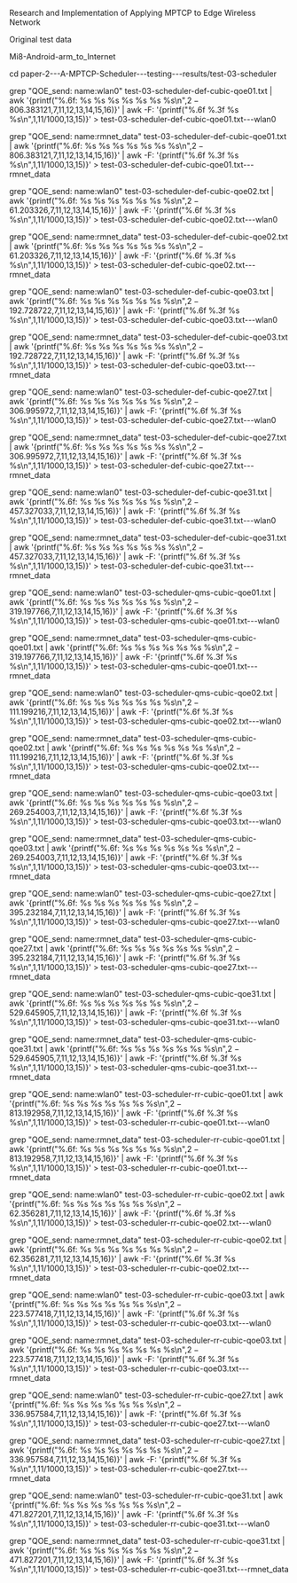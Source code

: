 Research and Implementation of Applying MPTCP to Edge Wireless Network

Original test data

Mi8-Android-arm_to_Internet


cd paper-2---A-MPTCP-Scheduler---testing---results/test-03-scheduler


grep "QOE_send: name:wlan0" test-03-scheduler-def-cubic-qoe01.txt | awk '{printf("%.6f: %s %s %s %s %s %s %s\n",$2-806.383121,$7,$11,$12,$13,$14,$15,$16)}' | awk -F: '{printf("%.6f %.3f %s %s\n",$1,$11/1000,$13,$15)}' > test-03-scheduler-def-cubic-qoe01.txt---wlan0

grep "QOE_send: name:rmnet_data" test-03-scheduler-def-cubic-qoe01.txt | awk '{printf("%.6f: %s %s %s %s %s %s %s\n",$2-806.383121,$7,$11,$12,$13,$14,$15,$16)}' | awk -F: '{printf("%.6f %.3f %s %s\n",$1,$11/1000,$13,$15)}' > test-03-scheduler-def-cubic-qoe01.txt---rmnet_data


grep "QOE_send: name:wlan0" test-03-scheduler-def-cubic-qoe02.txt | awk '{printf("%.6f: %s %s %s %s %s %s %s\n",$2-61.203326,$7,$11,$12,$13,$14,$15,$16)}' | awk -F: '{printf("%.6f %.3f %s %s\n",$1,$11/1000,$13,$15)}' > test-03-scheduler-def-cubic-qoe02.txt---wlan0

grep "QOE_send: name:rmnet_data" test-03-scheduler-def-cubic-qoe02.txt | awk '{printf("%.6f: %s %s %s %s %s %s %s\n",$2-61.203326,$7,$11,$12,$13,$14,$15,$16)}' | awk -F: '{printf("%.6f %.3f %s %s\n",$1,$11/1000,$13,$15)}' > test-03-scheduler-def-cubic-qoe02.txt---rmnet_data


grep "QOE_send: name:wlan0" test-03-scheduler-def-cubic-qoe03.txt | awk '{printf("%.6f: %s %s %s %s %s %s %s\n",$2-192.728722,$7,$11,$12,$13,$14,$15,$16)}' | awk -F: '{printf("%.6f %.3f %s %s\n",$1,$11/1000,$13,$15)}' > test-03-scheduler-def-cubic-qoe03.txt---wlan0

grep "QOE_send: name:rmnet_data" test-03-scheduler-def-cubic-qoe03.txt | awk '{printf("%.6f: %s %s %s %s %s %s %s\n",$2-192.728722,$7,$11,$12,$13,$14,$15,$16)}' | awk -F: '{printf("%.6f %.3f %s %s\n",$1,$11/1000,$13,$15)}' > test-03-scheduler-def-cubic-qoe03.txt---rmnet_data


grep "QOE_send: name:wlan0" test-03-scheduler-def-cubic-qoe27.txt | awk '{printf("%.6f: %s %s %s %s %s %s %s\n",$2-306.995972,$7,$11,$12,$13,$14,$15,$16)}' | awk -F: '{printf("%.6f %.3f %s %s\n",$1,$11/1000,$13,$15)}' > test-03-scheduler-def-cubic-qoe27.txt---wlan0

grep "QOE_send: name:rmnet_data" test-03-scheduler-def-cubic-qoe27.txt | awk '{printf("%.6f: %s %s %s %s %s %s %s\n",$2-306.995972,$7,$11,$12,$13,$14,$15,$16)}' | awk -F: '{printf("%.6f %.3f %s %s\n",$1,$11/1000,$13,$15)}' > test-03-scheduler-def-cubic-qoe27.txt---rmnet_data


grep "QOE_send: name:wlan0" test-03-scheduler-def-cubic-qoe31.txt | awk '{printf("%.6f: %s %s %s %s %s %s %s\n",$2-457.327033,$7,$11,$12,$13,$14,$15,$16)}' | awk -F: '{printf("%.6f %.3f %s %s\n",$1,$11/1000,$13,$15)}' > test-03-scheduler-def-cubic-qoe31.txt---wlan0

grep "QOE_send: name:rmnet_data" test-03-scheduler-def-cubic-qoe31.txt | awk '{printf("%.6f: %s %s %s %s %s %s %s\n",$2-457.327033,$7,$11,$12,$13,$14,$15,$16)}' | awk -F: '{printf("%.6f %.3f %s %s\n",$1,$11/1000,$13,$15)}' > test-03-scheduler-def-cubic-qoe31.txt---rmnet_data



grep "QOE_send: name:wlan0" test-03-scheduler-qms-cubic-qoe01.txt | awk '{printf("%.6f: %s %s %s %s %s %s %s\n",$2-319.197766,$7,$11,$12,$13,$14,$15,$16)}' | awk -F: '{printf("%.6f %.3f %s %s\n",$1,$11/1000,$13,$15)}' > test-03-scheduler-qms-cubic-qoe01.txt---wlan0

grep "QOE_send: name:rmnet_data" test-03-scheduler-qms-cubic-qoe01.txt | awk '{printf("%.6f: %s %s %s %s %s %s %s\n",$2-319.197766,$7,$11,$12,$13,$14,$15,$16)}' | awk -F: '{printf("%.6f %.3f %s %s\n",$1,$11/1000,$13,$15)}' > test-03-scheduler-qms-cubic-qoe01.txt---rmnet_data


grep "QOE_send: name:wlan0" test-03-scheduler-qms-cubic-qoe02.txt | awk '{printf("%.6f: %s %s %s %s %s %s %s\n",$2-111.199216,$7,$11,$12,$13,$14,$15,$16)}' | awk -F: '{printf("%.6f %.3f %s %s\n",$1,$11/1000,$13,$15)}' > test-03-scheduler-qms-cubic-qoe02.txt---wlan0

grep "QOE_send: name:rmnet_data" test-03-scheduler-qms-cubic-qoe02.txt | awk '{printf("%.6f: %s %s %s %s %s %s %s\n",$2-111.199216,$7,$11,$12,$13,$14,$15,$16)}' | awk -F: '{printf("%.6f %.3f %s %s\n",$1,$11/1000,$13,$15)}' > test-03-scheduler-qms-cubic-qoe02.txt---rmnet_data


grep "QOE_send: name:wlan0" test-03-scheduler-qms-cubic-qoe03.txt | awk '{printf("%.6f: %s %s %s %s %s %s %s\n",$2-269.254003,$7,$11,$12,$13,$14,$15,$16)}' | awk -F: '{printf("%.6f %.3f %s %s\n",$1,$11/1000,$13,$15)}' > test-03-scheduler-qms-cubic-qoe03.txt---wlan0

grep "QOE_send: name:rmnet_data" test-03-scheduler-qms-cubic-qoe03.txt | awk '{printf("%.6f: %s %s %s %s %s %s %s\n",$2-269.254003,$7,$11,$12,$13,$14,$15,$16)}' | awk -F: '{printf("%.6f %.3f %s %s\n",$1,$11/1000,$13,$15)}' > test-03-scheduler-qms-cubic-qoe03.txt---rmnet_data


grep "QOE_send: name:wlan0" test-03-scheduler-qms-cubic-qoe27.txt | awk '{printf("%.6f: %s %s %s %s %s %s %s\n",$2-395.232184,$7,$11,$12,$13,$14,$15,$16)}' | awk -F: '{printf("%.6f %.3f %s %s\n",$1,$11/1000,$13,$15)}' > test-03-scheduler-qms-cubic-qoe27.txt---wlan0

grep "QOE_send: name:rmnet_data" test-03-scheduler-qms-cubic-qoe27.txt | awk '{printf("%.6f: %s %s %s %s %s %s %s\n",$2-395.232184,$7,$11,$12,$13,$14,$15,$16)}' | awk -F: '{printf("%.6f %.3f %s %s\n",$1,$11/1000,$13,$15)}' > test-03-scheduler-qms-cubic-qoe27.txt---rmnet_data


grep "QOE_send: name:wlan0" test-03-scheduler-qms-cubic-qoe31.txt | awk '{printf("%.6f: %s %s %s %s %s %s %s\n",$2-529.645905,$7,$11,$12,$13,$14,$15,$16)}' | awk -F: '{printf("%.6f %.3f %s %s\n",$1,$11/1000,$13,$15)}' > test-03-scheduler-qms-cubic-qoe31.txt---wlan0

grep "QOE_send: name:rmnet_data" test-03-scheduler-qms-cubic-qoe31.txt | awk '{printf("%.6f: %s %s %s %s %s %s %s\n",$2-529.645905,$7,$11,$12,$13,$14,$15,$16)}' | awk -F: '{printf("%.6f %.3f %s %s\n",$1,$11/1000,$13,$15)}' > test-03-scheduler-qms-cubic-qoe31.txt---rmnet_data



grep "QOE_send: name:wlan0" test-03-scheduler-rr-cubic-qoe01.txt | awk '{printf("%.6f: %s %s %s %s %s %s %s\n",$2-813.192958,$7,$11,$12,$13,$14,$15,$16)}' | awk -F: '{printf("%.6f %.3f %s %s\n",$1,$11/1000,$13,$15)}' > test-03-scheduler-rr-cubic-qoe01.txt---wlan0

grep "QOE_send: name:rmnet_data" test-03-scheduler-rr-cubic-qoe01.txt | awk '{printf("%.6f: %s %s %s %s %s %s %s\n",$2-813.192958,$7,$11,$12,$13,$14,$15,$16)}' | awk -F: '{printf("%.6f %.3f %s %s\n",$1,$11/1000,$13,$15)}' > test-03-scheduler-rr-cubic-qoe01.txt---rmnet_data


grep "QOE_send: name:wlan0" test-03-scheduler-rr-cubic-qoe02.txt | awk '{printf("%.6f: %s %s %s %s %s %s %s\n",$2-62.356281,$7,$11,$12,$13,$14,$15,$16)}' | awk -F: '{printf("%.6f %.3f %s %s\n",$1,$11/1000,$13,$15)}' > test-03-scheduler-rr-cubic-qoe02.txt---wlan0

grep "QOE_send: name:rmnet_data" test-03-scheduler-rr-cubic-qoe02.txt | awk '{printf("%.6f: %s %s %s %s %s %s %s\n",$2-62.356281,$7,$11,$12,$13,$14,$15,$16)}' | awk -F: '{printf("%.6f %.3f %s %s\n",$1,$11/1000,$13,$15)}' > test-03-scheduler-rr-cubic-qoe02.txt---rmnet_data


grep "QOE_send: name:wlan0" test-03-scheduler-rr-cubic-qoe03.txt | awk '{printf("%.6f: %s %s %s %s %s %s %s\n",$2-223.577418,$7,$11,$12,$13,$14,$15,$16)}' | awk -F: '{printf("%.6f %.3f %s %s\n",$1,$11/1000,$13,$15)}' > test-03-scheduler-rr-cubic-qoe03.txt---wlan0

grep "QOE_send: name:rmnet_data" test-03-scheduler-rr-cubic-qoe03.txt | awk '{printf("%.6f: %s %s %s %s %s %s %s\n",$2-223.577418,$7,$11,$12,$13,$14,$15,$16)}' | awk -F: '{printf("%.6f %.3f %s %s\n",$1,$11/1000,$13,$15)}' > test-03-scheduler-rr-cubic-qoe03.txt---rmnet_data


grep "QOE_send: name:wlan0" test-03-scheduler-rr-cubic-qoe27.txt | awk '{printf("%.6f: %s %s %s %s %s %s %s\n",$2-336.957584,$7,$11,$12,$13,$14,$15,$16)}' | awk -F: '{printf("%.6f %.3f %s %s\n",$1,$11/1000,$13,$15)}' > test-03-scheduler-rr-cubic-qoe27.txt---wlan0

grep "QOE_send: name:rmnet_data" test-03-scheduler-rr-cubic-qoe27.txt | awk '{printf("%.6f: %s %s %s %s %s %s %s\n",$2-336.957584,$7,$11,$12,$13,$14,$15,$16)}' | awk -F: '{printf("%.6f %.3f %s %s\n",$1,$11/1000,$13,$15)}' > test-03-scheduler-rr-cubic-qoe27.txt---rmnet_data


grep "QOE_send: name:wlan0" test-03-scheduler-rr-cubic-qoe31.txt | awk '{printf("%.6f: %s %s %s %s %s %s %s\n",$2-471.827201,$7,$11,$12,$13,$14,$15,$16)}' | awk -F: '{printf("%.6f %.3f %s %s\n",$1,$11/1000,$13,$15)}' > test-03-scheduler-rr-cubic-qoe31.txt---wlan0

grep "QOE_send: name:rmnet_data" test-03-scheduler-rr-cubic-qoe31.txt | awk '{printf("%.6f: %s %s %s %s %s %s %s\n",$2-471.827201,$7,$11,$12,$13,$14,$15,$16)}' | awk -F: '{printf("%.6f %.3f %s %s\n",$1,$11/1000,$13,$15)}' > test-03-scheduler-rr-cubic-qoe31.txt---rmnet_data

